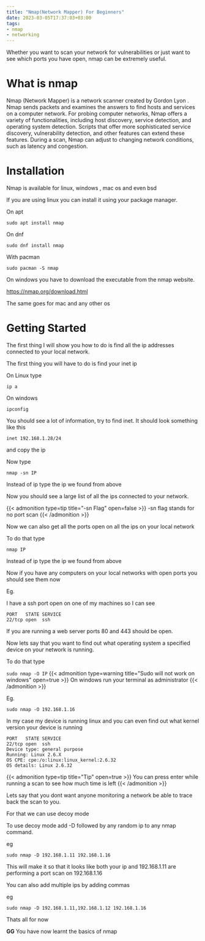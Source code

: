```yaml
---
title: "Nmap(Network Mapper) For Beginners"
date: 2023-03-05T17:37:03+03:00
tags:
- nmap
- networking
---
```

Whether you want to scan your network for vulnerabilities or just want to see which ports you have open, nmap can be extremely useful.
# What is nmap
Nmap (Network Mapper) is a network scanner created by Gordon Lyon . Nmap sends packets and examines the answers to find hosts and services on a computer network. For probing computer networks, Nmap offers a variety of functionalities, including host discovery, service detection, and operating system detection. Scripts that offer more sophisticated service discovery, vulnerability detection, and other features can extend these features. During a scan, Nmap can adjust to changing network conditions, such as latency and congestion.

# Installation
Nmap is available for linux, windows , mac os and even bsd

If you are using linux you can install it using your package manager.

On apt

`sudo apt install nmap`

On dnf

`sudo dnf install nmap`

With pacman

`sudo pacman -S nmap`

On windows you have to download the executable from the nmap website.

https://nmap.org/download.html

The same goes for mac and any other os

# Getting Started 
The first thing I will show you how to do is find all the ip addresses connected to your local network.

The first thing you will have to do is find your inet ip

On Linux type

`ip a`

On windows

`ipconfig`

You should see a lot of information, try to find inet. It should look something like this

`inet 192.168.1.28/24`

and copy the ip

Now type

`nmap -sn IP`

Instead of ip type the ip we found from above

Now you should see a large list of all the ips connected to your network.

{{< admonition type=tip title="-sn Flag" open=false >}}
-sn flag stands for no port scan
{{< /admonition >}}

Now we can also get all the ports open on all the ips on your local network

To do that type

`nmap IP`

Instead of ip type the ip we found from above

Now if you have any computers on your local networks with open ports you should see them now

Eg.

I have a ssh port open on one of my machines so I can see

```
PORT   STATE SERVICE
22/tcp open  ssh
```
If you are running a web server ports 80 and 443 should be open.

Now lets say that you want to find out what operating system a specified device on your network is running.

To do that type

`sudo nmap -O IP`
{{< admonition type=warning title="Sudo will not work on windows" open=true >}}
On windows run your terminal as administrator
{{< /admonition >}}

Eg. 

`sudo nmap -O 192.168.1.16`

In my case my device is running linux and you can even find out what kernel version your device is running

```
PORT   STATE SERVICE
22/tcp open  ssh
Device type: general purpose
Running: Linux 2.6.X
OS CPE: cpe:/o:linux:linux_kernel:2.6.32
OS details: Linux 2.6.32
```
{{< admonition type=tip title="Tip" open=true >}}
You can press enter while running a scan to see how much time is left
{{< /admonition >}}

Lets say that you dont want anyone monitoring a network be able to trace back the scan to you.

For that we can use decoy mode

To use decoy mode add -D followed by any random ip to any nmap command.

eg

`sudo nmap -D 192.168.1.11 192.168.1.16`

This will make it so that it looks like both your ip and 192.168.1.11 are performing a port scan on 192.168.1.16

You can also add multiple ips by adding commas

eg

`sudo nmap -D 192.168.1.11,192.168.1.12 192.168.1.16`

Thats all for now

**GG** You have now learnt the basics of nmap

